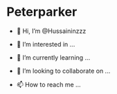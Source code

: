 # Peterparker

- 👋 Hi, I’m @Hussaininzzz

- 👀 I’m interested in ...

- 🌱 I’m currently learning ...

- 💞️ I’m looking to collaborate on ...

- 📫 How to reach me ...

<!---

Hussaininzzz/Hussaininzzz is a ✨ special ✨ repository because its `README.md` (this file) appears on your GitHub profile.

You can click the Preview link to take a look at your changes.

--->

